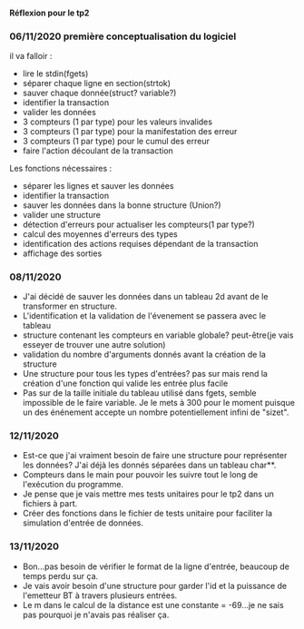 #### Réflexion pour le tp2

### 06/11/2020 première conceptualisation du logiciel

il va falloir :

* lire le stdin(fgets)
* séparer chaque ligne en section(strtok)
* sauver chaque donnée(struct? variable?)
* identifier la transaction
* valider les données
* 3 compteurs (1 par type) pour les valeurs invalides
* 3 compteurs (1 par type) pour la manifestation des erreur 
* 3 compteurs (1 par type) pour le cumul des erreur
* faire l'action découlant de la transaction
 
Les fonctions nécessaires :

* séparer les lignes et sauver les données
* identifier la transaction
* sauver les données dans la bonne structure (Union?)
* valider une structure
* détection d'erreurs pour actualiser les compteurs(1 par type?)
* calcul des moyennes d'erreurs des types
* identification des actions requises dépendant de la transaction
* affichage des sorties 

### 08/11/2020

* J'ai décidé de sauver les données dans un tableau 2d avant de le transformer en structure.
* L'identification et la validation de l'évenement se passera avec le tableau
* structure contenant les compteurs en variable globale? peut-être(je vais esseyer de trouver une autre solution)
* validation du nombre d'arguments donnés avant la création de la structure
* Une structure pour tous les types d'entrées? pas sur mais rend la création d'une fonction qui valide les entrée plus facile
* Pas sur de la taille initiale du tableau utilisé dans fgets, semble impossible de le faire variable. Je le mets à 300 pour le moment puisque un des énénement accepte un nombre potentiellement infini de "sizet".

### 12/11/2020
* Est-ce que j'ai vraiment besoin de faire une structure pour représenter les données? J'ai déjà les donnés séparées dans un tableau char**.
* Compteurs dans le main pour pouvoir les suivre tout le long de l'exécution du programme.
* Je pense que je vais mettre mes tests unitaires pour le tp2 dans un fichiers à part.  
* Créer des fonctions dans le fichier de tests unitaire pour faciliter la simulation d'entrée de données.
### 13/11/2020

* Bon...pas besoin de vérifier le format de la ligne d'entrée, beaucoup de temps perdu sur ça.
* Je vais avoir besoin d'une structure pour garder l'id et la puissance de l'emetteur BT à travers plusieurs entrées.
* Le m dans le calcul de la distance est une constante = -69...je ne sais pas pourquoi je n'avais pas réaliser ça. 

